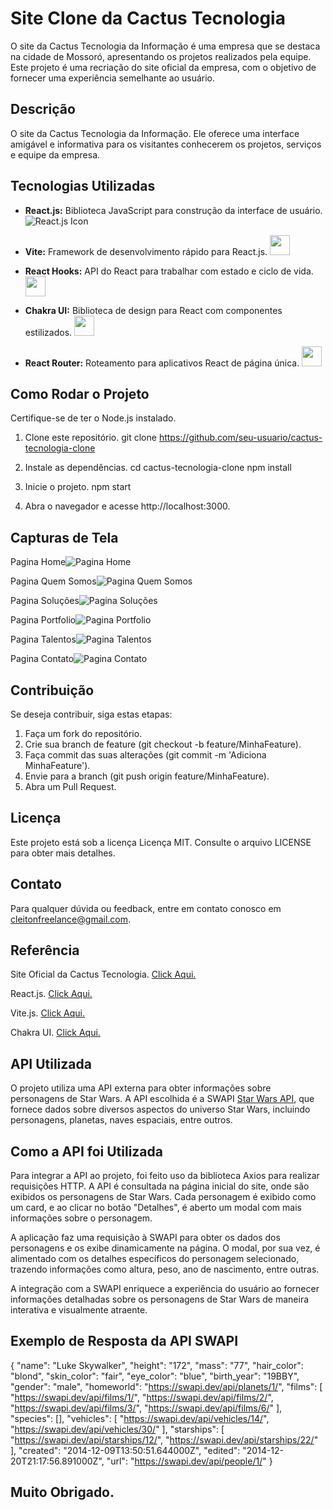 
# Site Clone da Cactus Tecnologia
O site da Cactus Tecnologia da Informação é uma empresa que se destaca na cidade de Mossoró, apresentando os projetos realizados pela equipe. Este projeto é uma recriação do site oficial da empresa, com o objetivo de fornecer uma experiência semelhante ao usuário.



## Descrição

O site da Cactus Tecnologia da Informação. Ele oferece uma interface amigável e informativa para os visitantes conhecerem os projetos, serviços e equipe da empresa.
## Tecnologias Utilizadas

- **React.js:** Biblioteca JavaScript para construção da interface de usuário. ![React.js Icon](https://cdn.icon-icons.com/icons2/2415/PNG/32/react_original_logo_icon_146374.png)

- **Vite:** Framework de desenvolvimento rápido para React.js. <img src="https://vitejs.dev/logo-with-shadow.png" width="32px"/>



- **React Hooks:** API do React para trabalhar com estado e ciclo de vida. <img src="https://res.cloudinary.com/codersociety/image/fetch/f_webp,ar_16:9,c_fill,w_1140/https://cdn.codersociety.com/uploads/react-hooks.jpeg" width="32px"/>

- **Chakra UI:** Biblioteca de design para React com componentes estilizados. <img src="https://pbs.twimg.com/profile_images/1244925541448286208/rzylUjaf_400x400.jpg" width="32px"/>

- **React Router:** Roteamento para aplicativos React de página única. <img src="https://res.cloudinary.com/practicaldev/image/fetch/s--FoAtRKR4--/c_imagga_scale,f_auto,fl_progressive,h_420,q_auto,w_1000/https://dev-to-uploads.s3.amazonaws.com/uploads/articles/8htgh80sk78hlynnael2.png" width="32px"/>

## Como Rodar o Projeto

Certifique-se de ter o Node.js instalado.

1. Clone este repositório.
git clone https://github.com/seu-usuario/cactus-tecnologia-clone

2. Instale as dependências.
cd cactus-tecnologia-clone
npm install

3. Inicie o projeto.
npm start

4. Abra o navegador e acesse http://localhost:3000.
## Capturas de Tela

Pagina Home![Pagina Home](https://github.com/celio-cleiton/clonesitecactus/blob/main/siteclone/src/assets/screenshots/pagina%20home.png)

Pagina Quem Somos![Pagina Quem Somos](https://github.com/celio-cleiton/clonesitecactus/blob/main/siteclone/src/assets/screenshots/pagina%20quemSomos.png)

Pagina Soluções![Pagina Soluções](https://github.com/celio-cleiton/clonesitecactus/blob/main/siteclone/src/assets/screenshots/pagina%20solucoes.png)

Pagina Portfolio![Pagina Portfolio](https://github.com/celio-cleiton/clonesitecactus/blob/main/siteclone/src/assets/screenshots/pagina%20portfolio.png)

Pagina Talentos![Pagina Talentos](https://github.com/celio-cleiton/clonesitecactus/blob/main/siteclone/src/assets/screenshots/pagina%20talentos.png)

Pagina Contato![Pagina Contato](https://github.com/celio-cleiton/clonesitecactus/blob/main/siteclone/src/assets/screenshots/pagina%20contato.png)

## Contribuição

Se deseja contribuir, siga estas etapas:
1. Faça um fork do repositório.
2. Crie sua branch de feature (git checkout -b feature/MinhaFeature).
3. Faça commit das suas alterações (git commit -m 'Adiciona MinhaFeature').
4. Envie para a branch (git push origin feature/MinhaFeature).
5. Abra um Pull Request.
## Licença

Este projeto está sob a licença Licença MIT. Consulte o arquivo LICENSE para obter mais detalhes.
## Contato

Para qualquer dúvida ou feedback, entre em contato conosco em cleitonfreelance@gmail.com.
## Referência

Site Oficial da Cactus Tecnologia. [Click Aqui.](https://www.cactustecnologia.com.br/2022/index.php')

React.js. [Click Aqui.](https://react.dev/)

Vite.js. [Click Aqui.](https://vitejs.dev/)

Chakra UI. [Click Aqui.](https://chakra-ui.com/)
## API Utilizada

O projeto utiliza uma API externa para obter informações sobre personagens de Star Wars. A API escolhida é a SWAPI [Star Wars API](https://swapi.dev/), que fornece dados sobre diversos aspectos do universo Star Wars, incluindo personagens, planetas, naves espaciais, entre outros.
## Como a API foi Utilizada

Para integrar a API ao projeto, foi feito uso da biblioteca Axios para realizar requisições HTTP. A API é consultada na página inicial do site, onde são exibidos os personagens de Star Wars. Cada personagem é exibido como um card, e ao clicar no botão "Detalhes", é aberto um modal com mais informações sobre o personagem.

A aplicação faz uma requisição à SWAPI para obter os dados dos personagens e os exibe dinamicamente na página. O modal, por sua vez, é alimentado com os detalhes específicos do personagem selecionado, trazendo informações como altura, peso, ano de nascimento, entre outras.

A integração com a SWAPI enriquece a experiência do usuário ao fornecer informações detalhadas sobre os personagens de Star Wars de maneira interativa e visualmente atraente.

## Exemplo de Resposta da API SWAPI

{
	"name": "Luke Skywalker",
	"height": "172",
	"mass": "77",
	"hair_color": "blond",
	"skin_color": "fair",
	"eye_color": "blue",
	"birth_year": "19BBY",
	"gender": "male",
	"homeworld": "https://swapi.dev/api/planets/1/",
	"films": [
		"https://swapi.dev/api/films/1/",
		"https://swapi.dev/api/films/2/",
		"https://swapi.dev/api/films/3/",
		"https://swapi.dev/api/films/6/"
	],
	"species": [],
	"vehicles": [
		"https://swapi.dev/api/vehicles/14/",
		"https://swapi.dev/api/vehicles/30/"
	],
	"starships": [
		"https://swapi.dev/api/starships/12/",
		"https://swapi.dev/api/starships/22/"
	],
	"created": "2014-12-09T13:50:51.644000Z",
	"edited": "2014-12-20T21:17:56.891000Z",
	"url": "https://swapi.dev/api/people/1/"
}

## Muito Obrigado.
